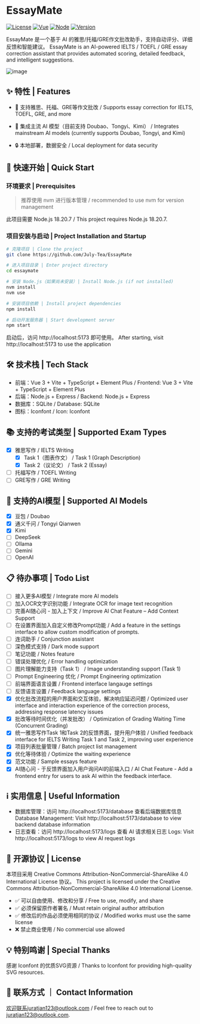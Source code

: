 # EssayMate

[![License](https://img.shields.io/badge/License-CC%20BY--NC--SA%204.0-lightgrey.svg)](https://creativecommons.org/licenses/by-nc-sa/4.0/) [![Vue](https://img.shields.io/badge/Vue-3.x-green.svg)](https://vuejs.org/) [![Node](https://img.shields.io/badge/Node-18.20.7-blue.svg)](https://nodejs.org/) [![Version](https://img.shields.io/badge/Version-v0.1.2-orange.svg)](https://github.com/July-Tea/EssayMate)

EssayMate 是一个基于 AI 的雅思/托福/GRE作文批改助手，支持自动评分、详细反馈和智能建议。
EssayMate is an AI-powered IELTS / TOEFL / GRE essay correction assistant that provides automated scoring, detailed feedback, and intelligent suggestions.

![image](https://github.com/July-Tea/For-Images/blob/main/Image_1.png)

## ✨ 特性 | Features

- 🎯 支持雅思、托福、GRE等作文批改 / Supports essay correction for IELTS, TOEFL, GRE, and more

- 🤖 集成主流 AI 模型（目前支持 Doubao、Tongyi、Kimi） / Integrates mainstream AI models (currently supports Doubao, Tongyi, and Kimi)

- 🔒 本地部署，数据安全 / Local deployment for data security

## 🚀 快速开始 | Quick Start

### 环境要求 | Prerequisites
> 推荐使用 nvm 进行版本管理 / recommended to use nvm for version management

此项目需要 Node.js 18.20.7 / This project requires Node.js 18.20.7.

### 项目安装与启动 | Project Installation and Startup

```bash
# 克隆项目 | Clone the project
git clone https://github.com/July-Tea/EssayMate

# 进入项目目录 | Enter project directory
cd essaymate

# 安装 Node.js（如果尚未安装）| Install Node.js (if not installed)
nvm install
nvm use

# 安装项目依赖 | Install project dependencies
npm install

# 启动开发服务器 | Start development server
npm start
```

启动后，访问 http://localhost:5173 即可使用。
After starting, visit http://localhost:5173 to use the application

## 🛠️ 技术栈 | Tech Stack
- 前端：Vue 3 + Vite + TypeScript + Element Plus / Frontend: Vue 3 + Vite + TypeScript + Element Plus
- 后端：Node.js + Express / Backend: Node.js + Express
- 数据库：SQLite / Database: SQLite
- 图标：Iconfont / Icon: Iconfont

## 📚 支持的考试类型 | Supported Exam Types
- [x] 雅思写作 / IELTS Writing
  - [x] Task 1（图表作文） / Task 1 (Graph Description)
  - [x] Task 2（议论文） / Task 2 (Essay)
- [ ] 托福写作 / TOEFL Writing
- [ ] GRE写作 / GRE Writing

## 🤖 支持的AI模型 | Supported AI Models
- [x] 豆包 / Doubao
- [x] 通义千问 / Tongyi Qianwen
- [x] Kimi
- [ ] DeepSeek
- [ ] Ollama
- [ ] Gemini
- [ ] OpenAI

## 📋 待办事项 | Todo List
- [ ] 接入更多AI模型 / Integrate more AI models
- [ ] 加入OCR文字识别功能 / Integrate OCR for image text recognition
- [ ] 完善AI随心问 - 加入上下文 / Improve AI Chat Feature – Add Context Support
- [ ] 在设置界面加入自定义修改Prompt功能 / Add a feature in the settings interface to allow custom modification of prompts.
- [ ] 连词助手 / Conjunction assistant
- [ ] 深色模式支持 / Dark mode support
- [ ] 笔记功能 / Notes feature
- [ ] 错误处理优化 / Error handling optimization
- [ ] 图片理解能力支持（Task 1） / Image understanding support (Task 1)
- [ ] Prompt Engineering 优化 / Prompt Engineering optimization
- [ ] 前端界面语言设置 / Frontend interface langauge settings
- [ ] 反馈语言设置 / Feedback language settings
- [x] 优化批改流程的用户界面和交互体验，解决响应延迟问题 / Optimized user interface and interaction experience of the correction process, addressing response latency issues
- [x] 批改等待时间优化（并发批改） / Optimization of Grading Waiting Time (Concurrent Grading)
- [x] 统一雅思写作Task 1和Task 2的反馈界面，提升用户体验 / Unified feedback interface for IELTS Writing Task 1 and Task 2, improving user experience
- [x] 项目列表批量管理 / Batch project list management
- [x] 优化等待体验 / Optimize the waiting experience
- [x] 范文功能 / Sample essays feature
- [x] AI随心问 - 于反馈界面加入用户询问AI的前端入口 /  AI Chat Feature - Add a frontend entry for users to ask AI within the feedback interface.

## ℹ️ 实用信息 | Useful Information
- 数据库管理：访问 http://localhost:5173/database 查看后端数据库信息
  Database Management: Visit http://localhost:5173/database to view backend database information
- 日志查看：访问 http://localhost:5173/logs 查看 AI 请求相关日志
  Logs: Visit http://localhost:5173/logs to view AI request logs

## 📝 开源协议 | License
本项目采用 Creative Commons Attribution-NonCommercial-ShareAlike 4.0 International License 协议。
This project is licensed under the Creative Commons Attribution-NonCommercial-ShareAlike 4.0 International License.

- ✅ 可以自由使用、修改和分享 / Free to use, modify, and share
- ✅ 必须保留原作者署名 / Must retain original author attribution
- ✅ 修改后的作品必须使用相同的协议 / Modified works must use the same license
- ❌ 禁止商业使用 / No commercial use allowed

## 💡 特别鸣谢 | Special Thanks
感谢 Iconfont 的优质SVG资源 / Thanks to Iconfont for providing high-quality SVG resources.

## 📮 联系方式 ｜ Contact Information
欢迎联系juratjan123@outlook.com / Feel free to reach out to juratjan123@outlook.com.
